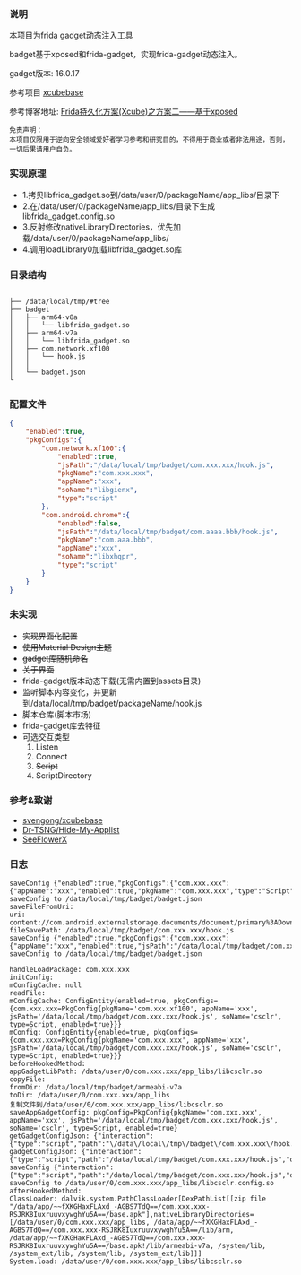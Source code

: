 ### 说明
本项目为frida gadget动态注入工具

badget基于xposed和frida-gadget，实现frida-gadget动态注入。

gadget版本: 16.0.17

参考项目  [xcubebase](https://github.com/svengong/xcubebase)

参考博客地址: [Frida持久化方案(Xcube)之方案二——基于xposed](https://bbs.kanxue.com/thread-266784.htm)


```
免责声明：
本项目仅限用于逆向安全领域爱好者学习参考和研究目的，不得用于商业或者非法用途，否则，一切后果请用户自负。
```

### 实现原理
* 1.拷贝libfrida_gadget.so到/data/user/0/packageName/app_libs/目录下
* 2.在/data/user/0/packageName/app_libs/目录下生成libfrida_gadget.config.so
* 3.反射修改nativeLibraryDirectories，优先加载/data/user/0/packageName/app_libs/
* 4.调用loadLibrary0加载libfrida_gadget.so库

### 目录结构
```tree

├── /data/local/tmp/#tree
├── badget
│   ├── arm64-v8a
│   │   └── libfrida_gadget.so
│   ├── arm64-v7a
│   │   └── libfrida_gadget.so
│   ├── com.network.xf100
│   │   └── hook.js
│   │
│   └── badget.json
└
```

### 配置文件
```json
{
    "enabled":true,
    "pkgConfigs":{
        "com.network.xf100":{
            "enabled":true,
            "jsPath":"/data/local/tmp/badget/com.xxx.xxx/hook.js",
            "pkgName":"com.xxx.xxx",
            "appName":"xxx",
            "soName":"libgienx",
            "type":"script"
        },
        "com.android.chrome":{
            "enabled":false,
            "jsPath":"/data/local/tmp/badget/com.aaaa.bbb/hook.js",
            "pkgName":"com.aaa.bbb",
            "appName":"xxx",
            "soName":"libxhqpr",
            "type":"script"
        }
    }
}
```


### 未实现
- ~~实现界面化配置~~
- ~~使用Material Design主题~~
- ~~gadget库随机命名~~
- ~~关于界面~~
- frida-gadget版本动态下载(无需内置到assets目录)
- 监听脚本内容变化，并更新到/data/local/tmp/badget/packageName/hook.js
- 脚本仓库(脚本市场)
- frida-gadget库去特征
- 可选交互类型
  1. Listen
  2. Connect
  3. ~~Script~~
  4. ScriptDirectory

### 参考&致谢
- [svengong/xcubebase](https://github.com/svengong/xcubebase)
- [Dr-TSNG/Hide-My-Applist](https://github.com/Dr-TSNG/Hide-My-Applist)
- [SeeFlowerX](https://github.com/SeeFlowerX)

### 日志
```log
saveConfig {"enabled":true,"pkgConfigs":{"com.xxx.xxx":{"appName":"xxx","enabled":true,"pkgName":"com.xxx.xxx","type":"Script"}}}
saveConfig to /data/local/tmp/badget/badget.json
saveFileFromUri: 
uri: content://com.android.externalstorage.documents/document/primary%3ADownload%2FWeiXin%2Fxf.js
fileSavePath: /data/local/tmp/badget/com.xxx.xxx/hook.js
saveConfig {"enabled":true,"pkgConfigs":{"com.xxx.xxx":{"appName":"xxx","enabled":true,"jsPath":"/data/local/tmp/badget/com.xxx.xxx/hook.js","pkgName":"com.xxx.xxx","soName":"libnwwyg","type":"Script"}}}
saveConfig to /data/local/tmp/badget/badget.json

handleLoadPackage: com.xxx.xxx
initConfig: 
mConfigCache: null
readFile: 
mConfigCache: ConfigEntity{enabled=true, pkgConfigs={com.xxx.xxx=PkgConfig{pkgName='com.xxx.xf100', appName='xxx', jsPath='/data/local/tmp/badget/com.xxx.xxx/hook.js', soName='csclr', type=Script, enabled=true}}}
mConfig: ConfigEntity{enabled=true, pkgConfigs={com.xxx.xxx=PkgConfig{pkgName='com.xxx.xxx', appName='xxx', jsPath='/data/local/tmp/badget/com.xxx.xxx/hook.js', soName='csclr', type=Script, enabled=true}}}
beforeHookedMethod: 
appGadgetLibPath: /data/user/0/com.xxx.xxx/app_libs/libcsclr.so
copyFile: 
fromDir: /data/local/tmp/badget/armeabi-v7a
toDir: /data/user/0/com.xxx.xxx/app_libs
复制文件到/data/user/0/com.xxx.xxx/app_libs/libcsclr.so
saveAppGadgetConfig: pkgConfig=PkgConfig{pkgName='com.xxx.xxx', appName='xxx', jsPath='/data/local/tmp/badget/com.xxx.xxx/hook.js', soName='csclr', type=Script, enabled=true}
getGadgetConfigJson: {"interaction":{"type":"script","path":"\/data\/local\/tmp\/badget\/com.xxx.xxx\/hook.js","on_change":"reload"}}
gadgetConfigJson: {"interaction":{"type":"script","path":"/data/local/tmp/badget/com.xxx.xxx/hook.js","on_change":"reload"}}
saveConfig {"interaction":{"type":"script","path":"/data/local/tmp/badget/com.xxx.xxx/hook.js","on_change":"reload"}}
saveConfig to /data/user/0/com.xxx.xxx/app_libs/libcsclr.config.so
afterHookedMethod: 
ClassLoader: dalvik.system.PathClassLoader[DexPathList[[zip file "/data/app/~~fXKGHaxFLAxd_-AGBS7TdQ==/com.xxx.xxx-RSJRK8IuxruuvxywghYu5A==/base.apk"],nativeLibraryDirectories=[/data/user/0/com.xxx.xxx/app_libs, /data/app/~~fXKGHaxFLAxd_-AGBS7TdQ==/com.xxx.xxx-RSJRK8IuxruuvxywghYu5A==/lib/arm, /data/app/~~fXKGHaxFLAxd_-AGBS7TdQ==/com.xxx.xxx-RSJRK8IuxruuvxywghYu5A==/base.apk!/lib/armeabi-v7a, /system/lib, /system_ext/lib, /system/lib, /system_ext/lib]]]
System.load: /data/user/0/com.xxx.xxx/app_libs/libcsclr.so
```
